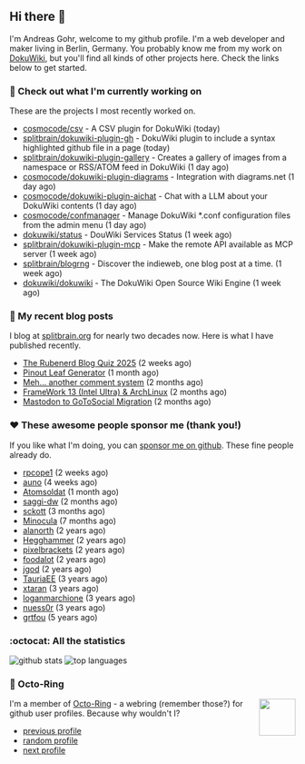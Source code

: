 ## Hi there :wave:

I'm Andreas Gohr, welcome to my github profile. I'm a web developer and maker living in Berlin, Germany. You probably know me from my work on [DokuWiki](https://github.com/dokuwiki/dokuwiki), but you'll find all kinds of other projects here. Check the links below to get started.

### :hammer: Check out what I'm currently working on

These are the projects I most recently worked on.


- [cosmocode/csv](https://github.com/cosmocode/csv) - A CSV plugin for DokuWiki (today)
- [splitbrain/dokuwiki-plugin-gh](https://github.com/splitbrain/dokuwiki-plugin-gh) - DokuWiki plugin to include a syntax highlighted github file in a page (today)
- [splitbrain/dokuwiki-plugin-gallery](https://github.com/splitbrain/dokuwiki-plugin-gallery) - Creates a gallery of images from a namespace or RSS/ATOM feed in DokuWiki (1 day ago)
- [cosmocode/dokuwiki-plugin-diagrams](https://github.com/cosmocode/dokuwiki-plugin-diagrams) - Integration with diagrams.net (1 day ago)
- [cosmocode/dokuwiki-plugin-aichat](https://github.com/cosmocode/dokuwiki-plugin-aichat) - Chat with a LLM about your DokuWiki contents (1 day ago)
- [cosmocode/confmanager](https://github.com/cosmocode/confmanager) - Manage DokuWiki *.conf configuration files from the admin menu (1 day ago)
- [dokuwiki/status](https://github.com/dokuwiki/status) - DouWiki Services Status (1 week ago)
- [splitbrain/dokuwiki-plugin-mcp](https://github.com/splitbrain/dokuwiki-plugin-mcp) - Make the remote API available as MCP server (1 week ago)
- [splitbrain/blogrng](https://github.com/splitbrain/blogrng) - Discover the indieweb, one blog post at a time. (1 week ago)
- [dokuwiki/dokuwiki](https://github.com/dokuwiki/dokuwiki) - The DokuWiki Open Source Wiki Engine (1 week ago)

### :scroll: My recent blog posts

I blog at [splitbrain.org](https://www.splitbrain.org) for nearly two decades now. Here is what I have published recently.


- [The Rubenerd Blog Quiz 2025](https://www.splitbrain.org/blog/2025-05/21-rubenerd_blog_quiz_2025) (2 weeks ago)
- [Pinout Leaf Generator](https://www.splitbrain.org/blog/2025-04/27-pinout_leaf_generator) (1 month ago)
- [Meh… another comment system](https://www.splitbrain.org/blog/2025-03/26-meh_another_comment_system) (2 months ago)
- [FrameWork 13 (Intel Ultra) &amp; ArchLinux](https://www.splitbrain.org/blog/2025-02/17-framework_13_intel_core_ultra_archlinux) (2 months ago)
- [Mastodon to GoToSocial Migration](https://www.splitbrain.org/blog/2025-03/12-mastodon_to_gotosocial_migration) (2 months ago)

### :hearts:️ These awesome people sponsor me (thank you!)

If you like what I'm doing, you can [sponsor me on github](https://github.com/sponsors/splitbrain). These fine people already do.


- [rpcope1](https://github.com/rpcope1) (2 weeks ago)
- [auno](https://github.com/auno) (4 weeks ago)
- [Atomsoldat](https://github.com/Atomsoldat) (1 month ago)
- [saggi-dw](https://github.com/saggi-dw) (2 months ago)
- [sckott](https://github.com/sckott) (3 months ago)
- [Minocula](https://github.com/Minocula) (7 months ago)
- [alanorth](https://github.com/alanorth) (2 years ago)
- [Hegghammer](https://github.com/Hegghammer) (2 years ago)
- [pixelbrackets](https://github.com/pixelbrackets) (2 years ago)
- [foodalot](https://github.com/foodalot) (2 years ago)
- [jgod](https://github.com/jgod) (2 years ago)
- [TauriaEE](https://github.com/TauriaEE) (3 years ago)
- [xtaran](https://github.com/xtaran) (3 years ago)
- [loganmarchione](https://github.com/loganmarchione) (3 years ago)
- [nuess0r](https://github.com/nuess0r) (3 years ago)
- [grtfou](https://github.com/grtfou) (5 years ago)

### :octocat: All the statistics

 ![github stats](https://github-readme-stats.vercel.app/api?username=splitbrain&show_icons=true&hide_title=true)
![top languages](https://github-readme-stats.vercel.app/api/top-langs/?username=splitbrain&layout=compact)


### :octopus: Octo-Ring

<img width="64" height="65" src="https://octo-ring.com/static/img/octo.png" align="right" alt="">

I'm a member of [Octo-Ring](https://octo-ring.com/) - a webring (remember those?) for github user profiles. Because why wouldn't I? 

* [previous profile](https://octo-ring.com/p/splitbrain/prev)
* [random profile](https://octo-ring.com/p/splitbrain/random)
* [next profile](https://octo-ring.com/p/splitbrain/next)

